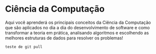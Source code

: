 <h1>Ciência da Computação</h1>

<p>
    Aqui você aprenderá os principais conceitos da Ciência da Computação que são aplicados no dia a dia do desenvolvimento de software e como transformar a teoria em prática, analisando algoritmos e escolhendo as melhores estruturas de dados para resolver os problemas!
    
    teste de git pull
</p>
